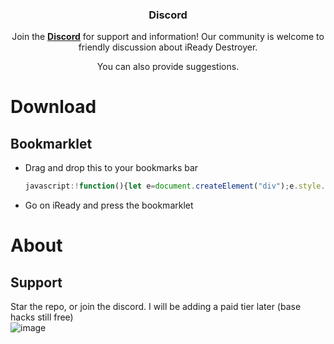 <div align="center">
  
  ### Discord

  Join the **[Discord]([https://discord.gg/pujbPqMyPF](https://discord.gg/8EQ4awF6RB))** for support and information! Our community is welcome to friendly discussion about iReady Destroyer.

  You can also provide suggestions.
</div>

# Download 
## Bookmarklet 

* Drag and drop this to your bookmarks bar

  ```js
  javascript:!function(){let e=document.createElement("div");e.style.cssText="width:300px; left: 1px; top: 1px; background-color: #282828; color: white; outline:white solid 1px; position:absolute; z-index: 99999;",e.innerHTML='\n        <h1 style="font-size: 32px;">iReady Destroyer</h1>\n        <br>\n        <h2 style="font-size: 25px; font-style: normal !important; color: white !important;">Lesson Skipper</h2>\n        <button id="skip">Skip current lesson</button>\n        <br>\n        <hr>This tool was created by <a href="https://github.com/ilytobias/iReady-Destroyer">ilytobias</a>. <br>\n        <br>\n    ',document.body.appendChild(e),document.getElementById("skip").addEventListener("click",(()=>{let e=prompt("score?");Object.values(document.querySelector("#main-section"))[0].return.return.memoizedProps.store.dispatch({type:"features/lesson/COMPLETE_LESSON_COMPONENT",payload:{componentStatusId:html5Iframe.src.split("=")[1].split("&")[0],instructionLessonOutcome:{score:e}}})}));let t,o,n=!1;e.addEventListener("mousedown",(s=>{n=!0,t=s.clientX-e.offsetLeft,o=s.clientY-e.offsetTop})),document.addEventListener("mousemove",(s=>{n&&(e.style.left=s.clientX-t+"px",e.style.top=s.clientY-o+"px")})),document.addEventListener("mouseup",(()=>{n=!1}))}();```
* Go on iReady and press the bookmarklet

# About

## Support
Star the repo, or join the discord. I will be adding a paid tier later (base hacks still free)
<br>
![image](https://github.com/ilytobias/Khan-Destroyer/assets/165577429/673061fc-c131-423b-a81b-daf862b96493)

